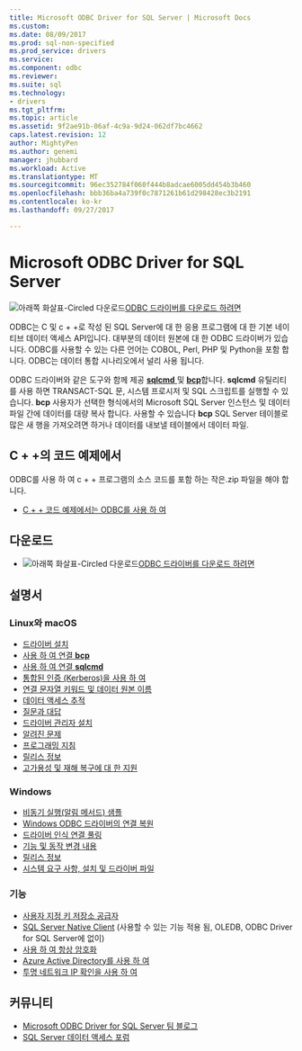 ```yaml
---
title: Microsoft ODBC Driver for SQL Server | Microsoft Docs
ms.custom: 
ms.date: 08/09/2017
ms.prod: sql-non-specified
ms.prod_service: drivers
ms.service: 
ms.component: odbc
ms.reviewer: 
ms.suite: sql
ms.technology:
- drivers
ms.tgt_pltfrm: 
ms.topic: article
ms.assetid: 9f2ae91b-06af-4c9a-9d24-062df7bc4662
caps.latest.revision: 12
author: MightyPen
ms.author: genemi
manager: jhubbard
ms.workload: Active
ms.translationtype: MT
ms.sourcegitcommit: 96ec352784f060f444b8adcae6005dd454b3b460
ms.openlocfilehash: bbb36ba4a739f0c7871261b61d298428ec3b2191
ms.contentlocale: ko-kr
ms.lasthandoff: 09/27/2017

---
```

# <a name="microsoft-odbc-driver-for-sql-server"></a>Microsoft ODBC Driver for SQL Server

![아래쪽 화살표-Circled 다운로드](../../ssdt/media/download.png)[ODBC 드라이버를 다운로드 하려면](../sql-connection-libraries.md#anchor-20-drivers-relational-access)

ODBC는 C 및 c + +로 작성 된 SQL Server에 대 한 응용 프로그램에 대 한 기본 네이티브 데이터 액세스 API입니다. 대부분의 데이터 원본에 대 한 ODBC 드라이버가 있습니다. ODBC를 사용할 수 있는 다른 언어는 COBOL, Perl, PHP 및 Python을 포함 합니다. ODBC는 데이터 통합 시나리오에서 널리 사용 됩니다.

ODBC 드라이버와 같은 도구와 함께 제공 [ **sqlcmd** ](../../tools/sqlcmd-utility.md) 및 [ **bcp**](../../tools/bcp-utility.md)합니다. **sqlcmd** 유틸리티를 사용 하면 TRANSACT-SQL 문, 시스템 프로시저 및 SQL 스크립트를 실행할 수 있습니다. **bcp** 사용자가 선택한 형식에서의 Microsoft SQL Server 인스턴스 및 데이터 파일 간에 데이터를 대량 복사 합니다. 사용할 수 있습니다 **bcp** SQL Server 테이블로 많은 새 행을 가져오려면 하거나 데이터를 내보낼 테이블에서 데이터 파일.  

## <a name="code-example-in-c"></a>C + +의 코드 예제에서

ODBC를 사용 하 여 c + + 프로그램의 소스 코드를 포함 하는 작은.zip 파일을 해야 합니다.

- [C + + 코드 예제에서는 ODBC를 사용 하 여](../../odbc/reference/sample-odbc-program.md)

## <a name="download"></a>다운로드

- ![아래쪽 화살표-Circled 다운로드](../../ssdt/media/download.png)[ODBC 드라이버를 다운로드 하려면](../sql-connection-libraries.md#anchor-20-drivers-relational-access)

## <a name="documentation"></a>설명서  

### <a name="linux-and-macos"></a>Linux와 macOS

- [드라이버 설치](../../connect/odbc/linux-mac/installing-the-microsoft-odbc-driver-for-sql-server.md)
- [사용 하 여 연결 **bcp**](../../connect/odbc/linux-mac/connecting-with-bcp.md)
- [사용 하 여 연결 **sqlcmd**](../../connect/odbc/linux-mac/connecting-with-sqlcmd.md)
- [통합된 인증 (Kerberos)을 사용 하 여](../../connect/odbc/linux-mac/using-integrated-authentication.md)
- [연결 문자열 키워드 및 데이터 원본 이름](../../connect/odbc/linux-mac/connection-string-keywords-and-data-source-names-dsns.md)
- [데이터 액세스 추적](../../connect/odbc/linux-mac/data-access-tracing-with-the-odbc-driver-on-linux.md)
- [질문과 대답](../../connect/odbc/linux-mac/frequently-asked-questions-faq-for-odbc-linux.md)
- [드라이버 관리자 설치](../../connect/odbc/linux-mac/installing-the-driver-manager.md)
- [알려진 문제](../../connect/odbc/linux-mac/known-issues-in-this-version-of-the-driver.md)
- [프로그래밍 지침](../../connect/odbc/linux-mac/programming-guidelines.md)
- [릴리스 정보](../../connect/odbc/linux-mac/release-notes.md)
- [고가용성 및 재해 복구에 대 한 지원](../../connect/odbc/linux-mac/odbc-driver-on-linux-support-for-high-availability-disaster-recovery.md)

### <a name="windows"></a>Windows

- [비동기 실행(알림 메서드) 샘플](../../connect/odbc/windows/asynchronous-execution-notification-method-sample.md)
- [Windows ODBC 드라이버의 연결 복원](../../connect/odbc/windows/connection-resiliency-in-the-windows-odbc-driver.md)
- [드라이버 인식 연결 풀링](../../connect/odbc/windows/driver-aware-connection-pooling-in-the-odbc-driver-for-sql-server.md)
- [기능 및 동작 변경 내용](../../connect/odbc/windows/features-of-the-microsoft-odbc-driver-for-sql-server-on-windows.md)
- [릴리스 정보](../../connect/odbc/windows/release-notes.md)
- [시스템 요구 사항, 설치 및 드라이버 파일](../../connect/odbc/windows/system-requirements-installation-and-driver-files.md)

### <a name="features"></a>기능

- [사용자 지정 키 저장소 공급자](../../connect/odbc/custom-keystore-providers.md)
- [SQL Server Native Client](../../relational-databases/native-client/features/sql-server-native-client-features.md) (사용할 수 있는 기능 적용 됨, OLEDB, ODBC Driver for SQL Server에 없이)
- [사용 하 여 항상 암호화](../../connect/odbc/using-always-encrypted-with-the-odbc-driver.md)
- [Azure Active Directory를 사용 하 여](../../connect/odbc/using-azure-active-directory.md)
- [투명 네트워크 IP 확인을 사용 하 여](../../connect/odbc/using-transparent-network-ip-resolution.md)

## <a name="community"></a>커뮤니티  
- [Microsoft ODBC Driver for SQL Server 팀 블로그](http://blogs.msdn.com/sqlnativeclient/default.aspx)  
- [SQL Server 데이터 액세스 포럼](http://social.technet.microsoft.com/Forums/en/sqldataaccess/threads)  

